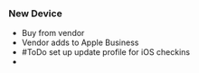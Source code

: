 ### New Device
- Buy from vendor
- Vendor adds to Apple Business
- #ToDo set up update profile for iOS checkins
- 
